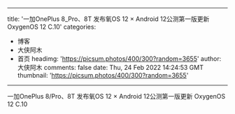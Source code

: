 
---
title: '一加OnePlus 8_Pro、8T 发布氧OS 12 × Android 12公测第一版更新 OxygenOS 12 C.10'
categories: 
 - 博客
 - 大侠阿木
 - 首页
headimg: 'https://picsum.photos/400/300?random=3655'
author: 大侠阿木
comments: false
date: Thu, 24 Feb 2022 14:24:53 GMT
thumbnail: 'https://picsum.photos/400/300?random=3655'
---

<div>   
一加OnePlus 8/Pro、8T 发布氧OS 12 × Android 12公测第一版更新 OxygenOS 12 C.10  
</div>
            